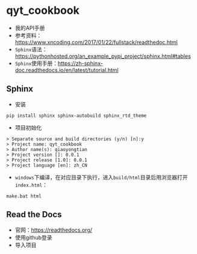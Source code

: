 # qyt_cookbook

- 我的API手册
- 参考资料：<https://www.xncoding.com/2017/01/22/fullstack/readthedoc.html>
- `Sphinx`语法：<https://pythonhosted.org/an_example_pypi_project/sphinx.html#tables>
- `Sphinx`使用手册：<https://zh-sphinx-doc.readthedocs.io/en/latest/tutorial.html>

## Sphinx

- 安装

~~~shell
pip install sphinx sphinx-autobuild sphinx_rtd_theme
~~~

- 项目初始化

~~~shell
> Separate source and build directories (y/n) [n]:y
> Project name: qyt_cookbook
> Author name(s): qiaoyongtian
> Project version []: 0.0.1
> Project release [1.0]: 0.0.1
> Project language [en]: zh_CN
~~~

- `windows`下编译，在对应目录下执行，进入`build/html`目录后用浏览器打开`index.html`：

~~~shell
make.bat html
~~~

## Read the Docs

- 官网：<https://readthedocs.org/>
- 使用github登录
- 导入项目
